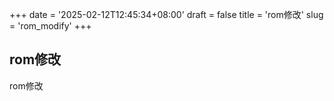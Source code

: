 +++
date = '2025-02-12T12:45:34+08:00'
draft = false
title = 'rom修改'
slug = 'rom_modify'
+++
## rom修改

rom修改

